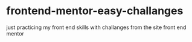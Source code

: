 # frontend-mentor-easy-challanges
just practicing my front end skills with challanges from the site front end mentor
